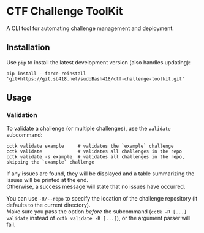 # CTF Challenge ToolKit

A CLI tool for automating challenge management and deployment.


## Installation

Use `pip` to install the latest development version (also handles updating):
```shell
pip install --force-reinstall 'git+https://git.sb418.net/sudoBash418/ctf-challenge-toolkit.git'
```


## Usage

### Validation

To validate a challenge (or multiple challenges), use the `validate` subcommand:

```shell
cctk validate example     # validates the `example` challenge
cctk validate             # validates all challenges in the repo
cctk validate -s example  # validates all challenges in the repo, skipping the `example` challenge
```

If any issues are found, they will be displayed and a table summarizing the issues will be printed at the end.  
Otherwise, a success message will state that no issues have occurred.

You can use `-R/--repo`  to specify the location of the challenge repository (it defaults to the current directory).  
Make sure you pass the option *before* the subcommand (`cctk -R [...] validate` instead of `cctk validate -R [...]`), or the argument parser will fail.
